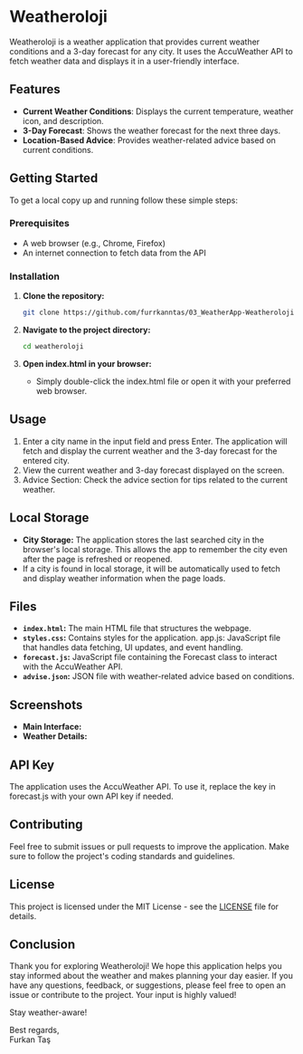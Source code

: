 # Weatheroloji

Weatheroloji is a weather application that provides current weather conditions and a 3-day forecast for any city. It uses the AccuWeather API to fetch weather data and displays it in a user-friendly interface.

## Features

- **Current Weather Conditions**: Displays the current temperature, weather icon, and description.
- **3-Day Forecast**: Shows the weather forecast for the next three days.
- **Location-Based Advice**: Provides weather-related advice based on current conditions.

## Getting Started

To get a local copy up and running follow these simple steps:

### Prerequisites

- A web browser (e.g., Chrome, Firefox)
- An internet connection to fetch data from the API

### Installation

1. **Clone the repository:**

   ```bash
   git clone https://github.com/furrkanntas/03_WeatherApp-Weatheroloji.git

2. **Navigate to the project directory:**

   ```bash
   cd weatheroloji

2. **Open index.html in your browser:**

   - Simply double-click the index.html file or open it with your preferred web browser.

## Usage

1) Enter a city name in the input field and press Enter. The application will fetch and display the current weather and the 3-day forecast for the entered city.
2) View the current weather and 3-day forecast displayed on the screen.
3) Advice Section: Check the advice section for tips related to the current weather.

## Local Storage

- **City Storage:** The application stores the last searched city in the browser's local storage. This allows the app to remember the city even after the page is refreshed or reopened.
- If a city is found in local storage, it will be automatically used to fetch and display weather information when the page loads.

## Files

- **`index.html`:** The main HTML file that structures the webpage.
- **`styles.css`:** Contains styles for the application.
app.js: JavaScript file that handles data fetching, UI updates, and event handling.
- **`forecast.js`:** JavaScript file containing the Forecast class to interact with the AccuWeather API.
- **`advise.json`:** JSON file with weather-related advice based on conditions.

## Screenshots

- **Main Interface:**
- **Weather Details:**

## API Key

The application uses the AccuWeather API. To use it, replace the key in forecast.js with your own API key if needed.

## Contributing

Feel free to submit issues or pull requests to improve the application. Make sure to follow the project's coding standards and guidelines.

## License

This project is licensed under the MIT License - see the [LICENSE](LICENSE) file for details.

## Conclusion

Thank you for exploring Weatheroloji! We hope this application helps you stay informed about the weather and makes planning your day easier. If you have any questions, feedback, or suggestions, please feel free to open an issue or contribute to the project. Your input is highly valued!

Stay weather-aware!

Best regards,  
Furkan Taş